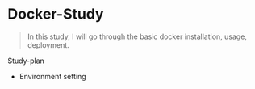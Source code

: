# Docker-Study

>In this study, I will go through the basic docker installation, usage, deployment.

Study-plan
- Environment setting

